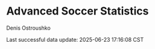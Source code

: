 # Advanced Soccer Statistics
Denis Ostroushko

<!-- gfm -->

Last successful data update: 2025-06-23 17:16:08 CST
